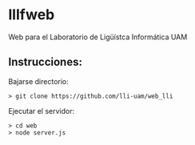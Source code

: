 # lllfweb
Web para el Laboratorio de Ligüístca Informática UAM


## Instrucciones:

Bajarse directorio:

```
> git clone https://github.com/lli-uam/web_lli
``` 

Ejecutar el servidor:

```
> cd web
> node server.js
```
